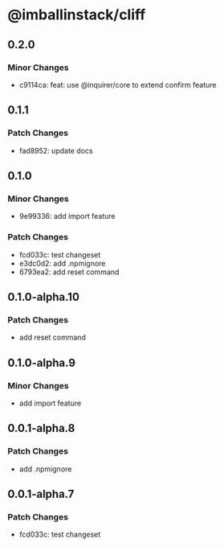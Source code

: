 # @imballinstack/cliff

## 0.2.0

### Minor Changes

- c9114ca: feat: use @inquirer/core to extend confirm feature

## 0.1.1

### Patch Changes

- fad8952: update docs

## 0.1.0

### Minor Changes

- 9e99336: add import feature

### Patch Changes

- fcd033c: test changeset
- e3dc0d2: add .npmignore
- 6793ea2: add reset command

## 0.1.0-alpha.10

### Patch Changes

- add reset command

## 0.1.0-alpha.9

### Minor Changes

- add import feature

## 0.0.1-alpha.8

### Patch Changes

- add .npmignore

## 0.0.1-alpha.7

### Patch Changes

- fcd033c: test changeset
